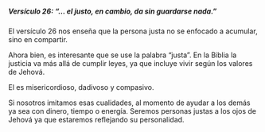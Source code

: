 ##### Versículo 26: “… el justo, en cambio, da sin guardarse nada.”
El versículo 26 nos enseña que la persona justa no se enfocado a acumular, sino en compartir.

Ahora bien, es interesante que se use la palabra “justa”. En la Biblia la justicia va más allá de cumplir leyes, ya que incluye vivir según los valores de Jehová.

El es misericordioso, dadivoso y compasivo.

Si nosotros imitamos esas cualidades, al momento de ayudar a los demás ya sea con dinero, tiempo o energía. Seremos personas justas a los ojos de Jehová ya que estaremos reflejando su personalidad.
